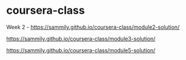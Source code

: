 # coursera-class

Week 2 - https://sammily.github.io/coursera-class/module2-solution/


https://sammily.github.io/coursera-class/module3-solution/


https://sammily.github.io/coursera-class/module5-solution/


